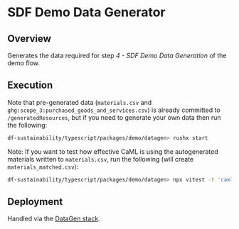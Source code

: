 # SDF Demo Data Generator

## Overview

Generates the data required for step _4 - SDF Demo Data Generation_ of the demo flow.

## Execution

Note that pre-generated data (`materials.csv` and `ghg:scope_3:purchased_goods_and_services.csv`) is already committed to `/generatedResources`, but if you need to generate your own data then run the following:

```sh
df-sustainability/typescript/packages/demo/datagen> rushx start
```

Note: If you want to test how effective CaML is using the autogenerated materials written to `materials.csv`, run the following (will create `materials_matched.csv`):

```sh
df-sustainability/typescript/packages/demo/datagen> npx vitest -t 'caml'
```

## Deployment

Handled via the [DataGen stack](../../../../infrastructure/src/demo/demo.stack.ts).
